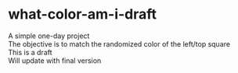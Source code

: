 # what-color-am-i-draft
A simple one-day project<br />
The objective is to match the randomized color of the left/top square<br />
This is a draft<br />
Will update with final version
